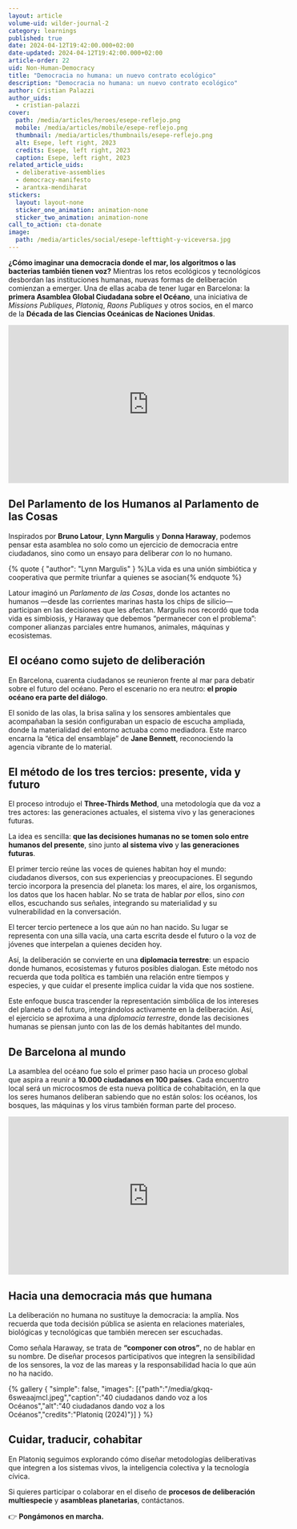 ```yaml
---
layout: article
volume-uid: wilder-journal-2
category: learnings
published: true
date: 2024-04-12T19:42:00.000+02:00
date-updated: 2024-04-12T19:42:00.000+02:00
article-order: 22
uid: Non-Human-Democracy
title: "Democracia no humana: un nuevo contrato ecológico"
description: "Democracia no humana: un nuevo contrato ecológico"
author: Cristian Palazzi
author_uids:
  - cristian-palazzi
cover:
  path: /media/articles/heroes/esepe-reflejo.png
  mobile: /media/articles/mobile/esepe-reflejo.png
  thumbnail: /media/articles/thumbnails/esepe-reflejo.png
  alt: Esepe, left right, 2023
  credits: Esepe, left right, 2023
  caption: Esepe, left right, 2023
related_article_uids:
  - deliberative-assemblies
  - democracy-manifesto
  - arantxa-mendiharat
stickers:
  layout: layout-none
  sticker_one_animation: animation-none
  sticker_two_animation: animation-none
call_to_action: cta-donate
image:
  path: /media/articles/social/esepe-lefttight-y-viceversa.jpg
---
```

**¿Cómo imaginar una democracia donde el mar, los algoritmos o las bacterias también tienen voz?** Mientras los retos ecológicos y tecnológicos desbordan las instituciones humanas, nuevas formas de deliberación comienzan a emerger. Una de ellas acaba de tener lugar en Barcelona: la **primera Asamblea Global Ciudadana sobre el Océano**, una iniciativa de *Missions Publiques*, *Platoniq*, *Raons Publiques* y otros socios, en el marco de la **Década de las Ciencias Oceánicas de Naciones Unidas**.

<iframe width="560" height="315" src="https://www.youtube.com/embed/02RN8qalopU?si=OAMT8d4SSxadyYdQ" title="YouTube video player" frameborder="0" allow="accelerometer; autoplay; clipboard-write; encrypted-media; gyroscope; picture-in-picture; web-share" referrerpolicy="strict-origin-when-cross-origin" allowfullscreen></iframe>

## **Del Parlamento de los Humanos al Parlamento de las Cosas**

Inspirados por **Bruno Latour**, **Lynn Margulis** y **Donna Haraway**, podemos pensar esta asamblea no solo como un ejercicio de democracia entre ciudadanos, sino como un ensayo para deliberar *con* lo no humano.

{% quote { "author": "Lynn Margulis" } %}La vida es una unión simbiótica y cooperativa que permite triunfar a quienes se asocian{% endquote %}

Latour imaginó un *Parlamento de las Cosas*, donde los actantes no humanos —desde las corrientes marinas hasta los chips de silicio— participan en las decisiones que les afectan. Margulis nos recordó que toda vida es simbiosis, y Haraway que debemos “permanecer con el problema”: componer alianzas parciales entre humanos, animales, máquinas y ecosistemas.

## **El océano como sujeto de deliberación**

En Barcelona, cuarenta ciudadanos se reunieron frente al mar para debatir sobre el futuro del océano. Pero el escenario no era neutro: **el propio océano era parte del diálogo**.

El sonido de las olas, la brisa salina y los sensores ambientales que acompañaban la sesión configuraban un espacio de escucha ampliada, donde la materialidad del entorno actuaba como mediadora. Este marco encarna la “ética del ensamblaje” de **Jane Bennett**, reconociendo la agencia vibrante de lo material.

## **El método de los tres tercios: presente, vida y futuro**

El proceso introdujo el **Three-Thirds Method**, una metodología que da voz a tres actores: las generaciones actuales, el sistema vivo y las generaciones futuras.

La idea es sencilla: **que las decisiones humanas no se tomen solo entre humanos del presente**, sino junto **al sistema vivo** y **las generaciones futuras**.

El primer tercio reúne las voces de quienes habitan hoy el mundo: ciudadanos diversos, con sus experiencias y preocupaciones. El segundo tercio incorpora la presencia del planeta: los mares, el aire, los organismos, los datos que los hacen hablar. No se trata de hablar *por* ellos, sino *con* ellos, escuchando sus señales, integrando su materialidad y su vulnerabilidad en la conversación.

El tercer tercio pertenece a los que aún no han nacido. Su lugar se representa con una silla vacía, una carta escrita desde el futuro o la voz de jóvenes que interpelan a quienes deciden hoy.

Así, la deliberación se convierte en una **diplomacia terrestre**: un espacio donde humanos, ecosistemas y futuros posibles dialogan. Este método nos recuerda que toda política es también una relación entre tiempos y especies, y que cuidar el presente implica cuidar la vida que nos sostiene.

Este enfoque busca trascender la representación simbólica de los intereses del planeta o del futuro, integrándolos activamente en la deliberación. Así, el ejercicio se aproxima a una *diplomacia terrestre*, donde las decisiones humanas se piensan junto con las de los demás habitantes del mundo.

## **De Barcelona al mundo**

La asamblea del océano fue solo el primer paso hacia un proceso global que aspira a reunir a **10.000 ciudadanos en 100 países**. Cada encuentro local será un microcosmos de esta nueva política de cohabitación, en la que los seres humanos deliberan sabiendo que no están solos: los océanos, los bosques, las máquinas y los virus también forman parte del proceso.

<iframe width="560" height="315" src="https://www.youtube.com/embed/vDkvhzTdOR8?si=F6EAUFIzjaTvwsG_" title="YouTube video player" frameborder="0" allow="accelerometer; autoplay; clipboard-write; encrypted-media; gyroscope; picture-in-picture; web-share" referrerpolicy="strict-origin-when-cross-origin" allowfullscreen></iframe>

## **Hacia una democracia más que humana**

La deliberación no humana no sustituye la democracia: la amplía. Nos recuerda que toda decisión pública se asienta en relaciones materiales, biológicas y tecnológicas que también merecen ser escuchadas.

Como señala Haraway, se trata de **“componer con otros”**, no de hablar en su nombre. De diseñar procesos participativos que integren la sensibilidad de los sensores, la voz de las mareas y la responsabilidad hacia lo que aún no ha nacido.

{% gallery { "simple": false, "images": [{"path":"/media/gkqq-6sweaajmcl.jpeg","caption":"40 ciudadanos dando voz a los Océanos","alt":"40 ciudadanos dando voz a los Océanos","credits":"Platoniq (2024)"}] } %}

## **Cuidar, traducir, cohabitar**

En Platoniq seguimos explorando cómo diseñar metodologías deliberativas que integren a los sistemas vivos, la inteligencia colectiva y la tecnología cívica.

Si quieres participar o colaborar en el diseño de **procesos de deliberación multiespecie** y **asambleas planetarias**, contáctanos.

👉 **Pongámonos en marcha.**
